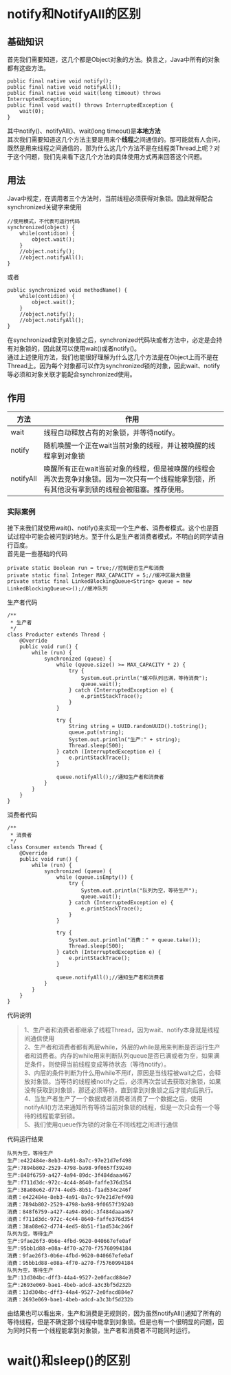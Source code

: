 # notify和NotifyAll的区别 



## 基础知识

首先我们需要知道，这几个都是Object对象的方法。换言之，Java中所有的对象都有这些方法。

```
public final native void notify();
public final native void notifyAll();
public final native void wait(long timeout) throws InterruptedException;
public final void wait() throws InterruptedException {
    wait(0);
}
```

其中notify()、notifyAll()、wait(long timeout)是**本地方法**  
其次我们需要知道这几个方法主要是用来个**线程**之间通信的。那可能就有人会问，既然是用来线程之间通信的，那为什么这几个方法不是在线程类Thread上呢？对于这个问题，我们先来看下这几个方法的具体使用方式再来回答这个问题。

## 用法

Java中规定，在调用者三个方法时，当前线程必须获得对象锁。因此就得配合synchronized关键字来使用

```
//使用模式，不代表可运行代码
synchronized(object) {
    while(contidion) {
        object.wait();
    }
    //object.notify();
    //object.notifyAll();
}
```

或者

```
public synchronized void methodName() {
    while(contidion) {
        object.wait();
    }
    //object.notify();
    //object.notifyAll();
}
```

在synchronized拿到对象锁之后，synchronized代码块或者方法中，必定是会持有对象锁的，因此就可以使用wait()或者notify()。  
通过上述使用方法，我们也能很好理解为什么这几个方法是在Object上而不是在Thread上。因为每个对象都可以作为synchronized锁的对象，因此wait、notify等必须和对象关联才能配合synchronized使用。

## 作用


|	方法	|	作用	|
|	-----	|	----	|
|	wait	|	线程自动释放占有的对象锁，并等待notify。|
|	notify	|	随机唤醒一个正在wait当前对象的线程，并让被唤醒的线程拿到对象锁	|
|	notifyAll	|	唤醒所有正在wait当前对象的线程，但是被唤醒的线程会再次去竞争对象锁。因为一次只有一个线程能拿到锁，所有其他没有拿到锁的线程会被阻塞。推荐使用。|


### 实际案例

接下来我们就使用wait()、notify()来实现一个生产者、消费者模式。这个也是面试过程中可能会被问到的地方。至于什么是生产者消费者模式，不明白的同学请自行百度。  
首先是一些基础的代码

```
private static Boolean run = true;//控制是否生产和消费
private static final Integer MAX_CAPACITY = 5;//缓冲区最大数量
private static final LinkedBlockingQueue<String> queue = new LinkedBlockingQueue<>();//缓冲队列
```

生产者代码
```
/**
 * 生产者
 */
class Producter extends Thread {
    @Override
    public void run() {
        while (run) {
            synchronized (queue) {
                while (queue.size() >= MAX_CAPACITY * 2) {
                    try {
                        System.out.println("缓冲队列已满，等待消费");
                        queue.wait();
                    } catch (InterruptedException e) {
                        e.printStackTrace();
                    }
                }

                try {
                    String string = UUID.randomUUID().toString();
                    queue.put(string);
                    System.out.println("生产:" + string);
                    Thread.sleep(500);
                } catch (InterruptedException e) {
                    e.printStackTrace();
                }

                queue.notifyAll();//通知生产者和消费者
            }
        }
    }
}
```


消费者代码
```
/**
 * 消费者
 */
class Consumer extends Thread {
    @Override
    public void run() {
        while (run) {
            synchronized (queue) {
                while (queue.isEmpty()) {
                    try {
                        System.out.println("队列为空，等待生产");
                        queue.wait();
                    } catch (InterruptedException e) {
                        e.printStackTrace();
                    }
                }

                try {
                    System.out.println("消费：" + queue.take());
                    Thread.sleep(500);
                } catch (InterruptedException e) {
                    e.printStackTrace();
                }

                queue.notifyAll();//通知生产者和消费者
            }
        }
    }
}
```



代码说明

> 1、生产者和消费者都继承了线程Thread，因为wait、notify本身就是线程间通信使用  
> 2、生产者和消费者都有两层while，外层的while是用来判断是否运行生产者和消费者。内存的while用来判断队列queue是否已满或者为空，如果满足条件，则使得当前线程变成等待状态（等待notify）。  
> 3、内层的条件判断为什么用while不用if，原因是当线程被wait之后，会释放对象锁。当等待的线程被notify之后，必须再次尝试去获取对象锁，如果没有获取到对象锁，那还必须等待，直到拿到对象锁之后才能向后执行。  
> 4、当生产者生产了一个数据或者消费者消费了一个数据之后，使用notifyAll()方法来通知所有等待当前对象锁的线程，但是一次只会有一个等待的线程能拿到锁。  
> 5、我们使用queue作为锁的对象在不同线程之间进行通信

代码运行结果

```
队列为空，等待生产
生产:e422484e-8eb3-4a91-8a7c-97e21d7ef498
生产:7894b802-2529-4798-ba98-9f0657f39240
生产:848f6759-a427-4a94-89dc-3f484daaa467
生产:f711d3dc-972c-4c44-8640-faffe376d354
生产:38a08e62-d774-4ed5-8b51-f1ad534c246f
消费：e422484e-8eb3-4a91-8a7c-97e21d7ef498
消费：7894b802-2529-4798-ba98-9f0657f39240
消费：848f6759-a427-4a94-89dc-3f484daaa467
消费：f711d3dc-972c-4c44-8640-faffe376d354
消费：38a08e62-d774-4ed5-8b51-f1ad534c246f
队列为空，等待生产
生产:9fae26f3-0b6e-4fbd-9620-040667efe0af
生产:95bb1d88-e08a-4f70-a270-f75760994184
消费：9fae26f3-0b6e-4fbd-9620-040667efe0af
消费：95bb1d88-e08a-4f70-a270-f75760994184
队列为空，等待生产
生产:13d304bc-dff3-44a4-9527-2e0facd884e7
生产:2693e069-bae1-4beb-adcd-a3c3bf5d232b
消费：13d304bc-dff3-44a4-9527-2e0facd884e7
消费：2693e069-bae1-4beb-adcd-a3c3bf5d232b
```

由结果也可以看出来，生产和消费是无规则的，因为虽然notifyAll()通知了所有的等待线程，但是不确定那个线程中能拿到对象锁。但是也有一个很明显的问题，因为同时只有一个线程能拿到对象锁，生产者和消费者不可能同时运行。


# wait()和sleep()的区别
